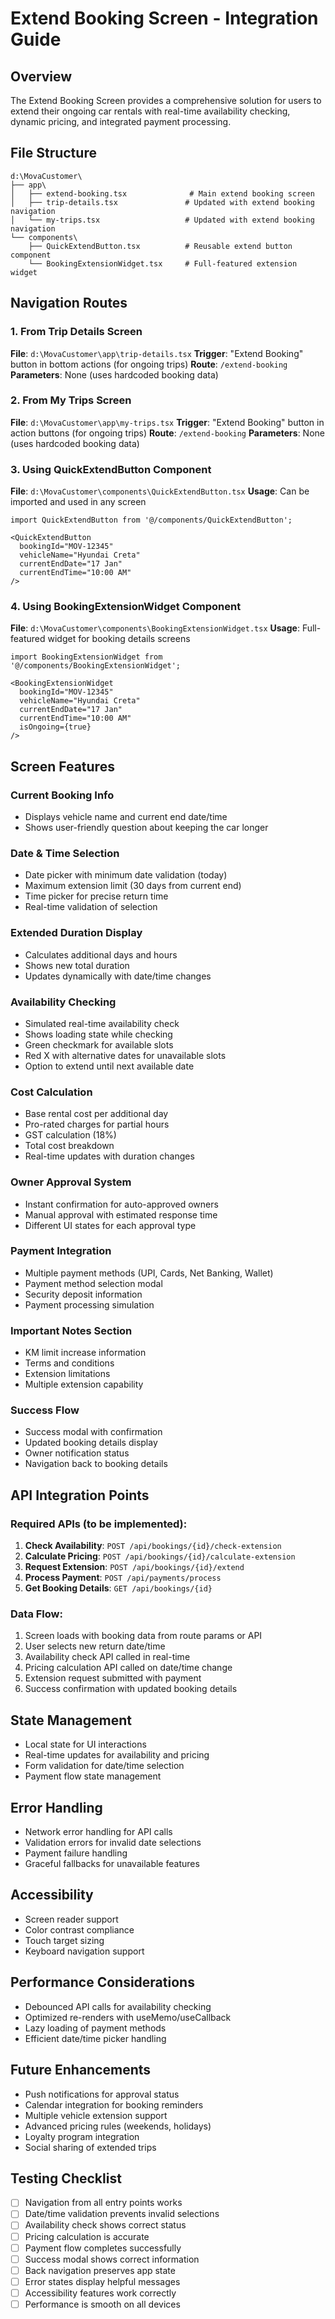 # Extend Booking Screen - Integration Guide

## Overview
The Extend Booking Screen provides a comprehensive solution for users to extend their ongoing car rentals with real-time availability checking, dynamic pricing, and integrated payment processing.

## File Structure
```
d:\MovaCustomer\
├── app\
│   ├── extend-booking.tsx              # Main extend booking screen
│   ├── trip-details.tsx               # Updated with extend booking navigation
│   └── my-trips.tsx                   # Updated with extend booking navigation
└── components\
    ├── QuickExtendButton.tsx          # Reusable extend button component
    └── BookingExtensionWidget.tsx     # Full-featured extension widget
```

## Navigation Routes

### 1. From Trip Details Screen
**File**: `d:\MovaCustomer\app\trip-details.tsx`
**Trigger**: "Extend Booking" button in bottom actions (for ongoing trips)
**Route**: `/extend-booking`
**Parameters**: None (uses hardcoded booking data)

### 2. From My Trips Screen
**File**: `d:\MovaCustomer\app\my-trips.tsx`
**Trigger**: "Extend Booking" button in action buttons (for ongoing trips)
**Route**: `/extend-booking`
**Parameters**: None (uses hardcoded booking data)

### 3. Using QuickExtendButton Component
**File**: `d:\MovaCustomer\components\QuickExtendButton.tsx`
**Usage**: Can be imported and used in any screen
```tsx
import QuickExtendButton from '@/components/QuickExtendButton';

<QuickExtendButton
  bookingId="MOV-12345"
  vehicleName="Hyundai Creta"
  currentEndDate="17 Jan"
  currentEndTime="10:00 AM"
/>
```

### 4. Using BookingExtensionWidget Component
**File**: `d:\MovaCustomer\components\BookingExtensionWidget.tsx`
**Usage**: Full-featured widget for booking details screens
```tsx
import BookingExtensionWidget from '@/components/BookingExtensionWidget';

<BookingExtensionWidget
  bookingId="MOV-12345"
  vehicleName="Hyundai Creta"
  currentEndDate="17 Jan"
  currentEndTime="10:00 AM"
  isOngoing={true}
/>
```

## Screen Features

### Current Booking Info
- Displays vehicle name and current end date/time
- Shows user-friendly question about keeping the car longer

### Date & Time Selection
- Date picker with minimum date validation (today)
- Maximum extension limit (30 days from current end)
- Time picker for precise return time
- Real-time validation of selection

### Extended Duration Display
- Calculates additional days and hours
- Shows new total duration
- Updates dynamically with date/time changes

### Availability Checking
- Simulated real-time availability check
- Shows loading state while checking
- Green checkmark for available slots
- Red X with alternative dates for unavailable slots
- Option to extend until next available date

### Cost Calculation
- Base rental cost per additional day
- Pro-rated charges for partial hours
- GST calculation (18%)
- Total cost breakdown
- Real-time updates with duration changes

### Owner Approval System
- Instant confirmation for auto-approved owners
- Manual approval with estimated response time
- Different UI states for each approval type

### Payment Integration
- Multiple payment methods (UPI, Cards, Net Banking, Wallet)
- Payment method selection modal
- Security deposit information
- Payment processing simulation

### Important Notes Section
- KM limit increase information
- Terms and conditions
- Extension limitations
- Multiple extension capability

### Success Flow
- Success modal with confirmation
- Updated booking details display
- Owner notification status
- Navigation back to booking details

## API Integration Points

### Required APIs (to be implemented):
1. **Check Availability**: `POST /api/bookings/{id}/check-extension`
2. **Calculate Pricing**: `POST /api/bookings/{id}/calculate-extension`
3. **Request Extension**: `POST /api/bookings/{id}/extend`
4. **Process Payment**: `POST /api/payments/process`
5. **Get Booking Details**: `GET /api/bookings/{id}`

### Data Flow:
1. Screen loads with booking data from route params or API
2. User selects new return date/time
3. Availability check API called in real-time
4. Pricing calculation API called on date/time change
5. Extension request submitted with payment
6. Success confirmation with updated booking details

## State Management
- Local state for UI interactions
- Real-time updates for availability and pricing
- Form validation for date/time selection
- Payment flow state management

## Error Handling
- Network error handling for API calls
- Validation errors for invalid date selections
- Payment failure handling
- Graceful fallbacks for unavailable features

## Accessibility
- Screen reader support
- Color contrast compliance
- Touch target sizing
- Keyboard navigation support

## Performance Considerations
- Debounced API calls for availability checking
- Optimized re-renders with useMemo/useCallback
- Lazy loading of payment methods
- Efficient date/time picker handling

## Future Enhancements
- Push notifications for approval status
- Calendar integration for booking reminders
- Multiple vehicle extension support
- Advanced pricing rules (weekends, holidays)
- Loyalty program integration
- Social sharing of extended trips

## Testing Checklist
- [ ] Navigation from all entry points works
- [ ] Date/time validation prevents invalid selections
- [ ] Availability check shows correct status
- [ ] Pricing calculation is accurate
- [ ] Payment flow completes successfully
- [ ] Success modal shows correct information
- [ ] Back navigation preserves app state
- [ ] Error states display helpful messages
- [ ] Accessibility features work correctly
- [ ] Performance is smooth on all devices